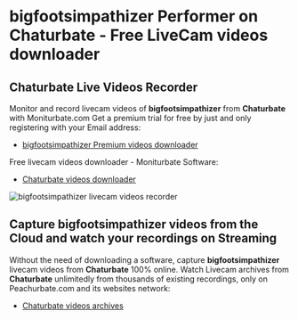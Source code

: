 # bigfootsimpathizer Performer on Chaturbate - Free LiveCam videos downloader

## Chaturbate Live Videos Recorder

Monitor and record livecam videos of **bigfootsimpathizer** from **Chaturbate** with Moniturbate.com
Get a premium trial for free by just and only registering with your Email address:
* [bigfootsimpathizer Premium videos downloader](https://moniturbate.com/request-demo-licence-key.html)

Free livecam videos downloader - Moniturbate Software:
* [Chaturbate videos downloader](https://moniturbate.com/moniturbate-download-software.html)

![bigfootsimpathizer livecam videos recorder](https://peachurnet.com/templates/moniturbate-software.png)


## Capture bigfootsimpathizer videos from the Cloud and watch your recordings on Streaming

Without the need of downloading a software, capture **bigfootsimpathizer** livecam videos from **Chaturbate** 100% online.
Watch Livecam archives from **Chaturbate** unlimitedly from thousands of existing recordings, only on Peachurbate.com and its websites network:
* [Chaturbate videos archives](https://peachurnet.com/)